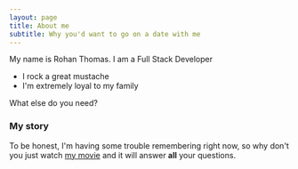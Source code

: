 ```yaml
---
layout: page
title: About me
subtitle: Why you'd want to go on a date with me
---
```


My name is Rohan Thomas.
I am a Full Stack Developer

- I rock a great mustache
- I'm extremely loyal to my family

What else do you need?

### My story

To be honest, I'm having some trouble remembering right now, so why don't you just watch [my movie](https://en.wikipedia.org/wiki/The_Princess_Bride_%28film%29) and it will answer **all** your questions.
